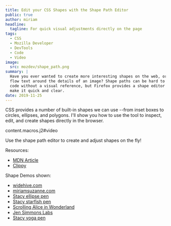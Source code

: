 ```yaml
---
title: Edit your CSS Shapes with the Shape Path Editor
public: true
author: miriam
headline:
  tagline: For quick visual adjustments directly on the page
tags:
  - CSS
  - Mozilla Developer
  - DevTools
  - Code
  - Video
image:
  src: mozdev/shape_path.png
summary: |
  Have you ever wanted to create more interesting shapes on the web, or
  flow text around the details of an image? Shape paths can be hard to
  code without a visual reference, but Firefox provides a shape editor to
  make it quick and clear.
date: 2019-11-25
---
```


CSS provides a number of built-in shapes we can use --from inset boxes
to circles, ellipses, and polygons. I'll show you how to use the tool to
inspect, edit, and create shapes directly in the browser.

content.macros.j2\#video

Use the shape path editor to create and adjust shapes on the fly!

Resources:

-   [MDN Article]
-   [Clippy]

Shape Demos shown:

-   [widehive.com]
-   [miriamsuzanne.com]
-   [Stacy ellipse pen]
-   [Stacy starfish pen]
-   [Scrolling Alice in Wonderland]
-   [Jen Simmons Labs]
-   [Stacy yoga pen]

  [MDN Article]: https://developer.mozilla.org/en-US/docs/Tools/Page_Inspector/How_to/Edit_CSS_shapes
  [Clippy]: https://bennettfeely.com/clippy/
  [widehive.com]: http://www.widehive.com/artists
  [miriamsuzanne.com]: https://www.miriamsuzanne.com/2019/10/03/css-is-weird/
  [Stacy ellipse pen]: https://codepen.io/stacy/full/449546ec58c27981aa764fe6a8d0d02b
  [Stacy starfish pen]: https://codepen.io/stacy/full/zjOeWa
  [Scrolling Alice in Wonderland]: https://adobe-webplatform.github.io/Demo-for-Alice-s-Adventures-in-Wonderland/
  [Jen Simmons Labs]: https://labs.jensimmons.com/#shapes
  [Stacy yoga pen]: https://codepen.io/stacy/full/aWKerN
